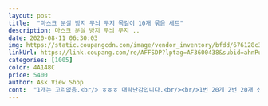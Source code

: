 ```yaml
---
layout: post 
title:  "마스크 분실 방지 무늬 무지 목걸이 10개 묶음 세트" 
description: 마스크 분실 방지 무늬 무지 ..
date: 2020-08-11 06:30:03 
img: https://static.coupangcdn.com/image/vendor_inventory/bfdd/676128c3a6a0d7a5de543cbb066f0e21b2110a4712204238b86491306dd3.jpg 
linkUrl: https://link.coupang.com/re/AFFSDP?lptag=AF3600438&subid=ahnPublicAsk&pageKey=1772413480&itemId=3017909953&vendorItemId=71006075086&traceid=V0-113-a0f80108af815074 
categories: [1005] 
color: 4A148C 
price: 5400 
author: Ask View Shop 
cont:  "1개는 고리없음.<br/> ㅎㅎㅎ 대략난감입니다.<br/><br/>1번 20개 2번 20개 샀는데 전부 같은 컬러만 45개씩이라.<br/>.<br/><br/>8월 1일날 모임이 있어서 지인들 선물 줄려고<br/>거기다 40개중 8개는 고리 불량,<br/>거기다 낼 8월 1일이 모임이라<br/>고리가 부드러운건 10개중 13개 될까 말까구요.<br/><br/>고리가 잘 빠지네요... <br/>본드칠 다시해서 끼워서 사용하는데<br/>그것도 한쪽 기준이예요.<br/> 반대는 또 뻑뻑하고<br/>길이는 딱 적당하고 디자인도 이쁜데,<br/>너무 심하게나서 환기시켰는데.<br/>.<br/><br/>마스크를 항시 써야하는 요즘 마스크 스트랩을 알게되어 너무 편리합니다지인이 하나 선물해줘서 같은걸 검색하다 구매했는데요,<br/>배송받은거 전부 조금만 당기면 다 빠져요<br/>배송은 이틀만에 받아서 빨랐습니다.<br/><br/>보다시피 컬러도 같은걸로만 23개씩 보내줘서<br/>사용해보니 너무편하고 색상도 골고루 이뿌네요 가족들도 한개씩 나눠줫어요<br/>실제로는 5가지정도에 컬러밖에 안됩니다;<br/>아무리 가격이 천원 안되는 저렴이라지만<br/>암튼 양쪽이 부드러운건 실제 1개씩 있을까 말까 입니다.<br/><br/>엄청 뻑뻑해서 검수하다 손톱나갑니다.<br/><br/>여기 제품은 아니지만 마스크줄 사용해보고 괜찮길래<br/>오픈하고 나서는 뭐라고 표현 할수없지만 공장냄새? 가<br/>이건 그냥 넘어갈수있었는데.<br/>.<br/><br/>이건 아닌것 같아요;;<br/>이틀이지났는데도 냄새가 그대로 입니다.<br/><br/>제가 산것보다 저렴한 가격에 줄을 찾아보다가 구매했어요.<br/><br/>좀더 견고했음 좋겠습니다<br/>좀전에 고리 검수 할려고 40개.<br/> 양쪽해서 80개 검수시작.<br/><br/>차라리 아예 다른컬로 10개 10개 10개 10개씩  보내주시지;;<br/>총 40개 구매.<br/><br/>판매자님 넘 센스없어요; ㅠㅠ<br/>하고나서 손가락 얼얼하고 아파서 힘들었네요;;<br/>" 
---
```

